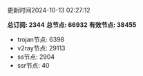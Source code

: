 更新时间2024-10-13 02:27:12

**总订阅: 2344**
**总节点: 66932**
**有效节点: 38455**
- trojan节点: 6398
- v2ray节点: 29113
- ss节点: 2904
- ssr节点: 40
